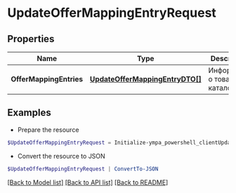 # UpdateOfferMappingEntryRequest
## Properties

Name | Type | Description | Notes
------------ | ------------- | ------------- | -------------
**OfferMappingEntries** | [**UpdateOfferMappingEntryDTO[]**](UpdateOfferMappingEntryDTO.md) | Информация о товарах в каталоге. | 

## Examples

- Prepare the resource
```powershell
$UpdateOfferMappingEntryRequest = Initialize-ympa_powershell_clientUpdateOfferMappingEntryRequest  -OfferMappingEntries null
```

- Convert the resource to JSON
```powershell
$UpdateOfferMappingEntryRequest | ConvertTo-JSON
```

[[Back to Model list]](../README.md#documentation-for-models) [[Back to API list]](../README.md#documentation-for-api-endpoints) [[Back to README]](../README.md)

